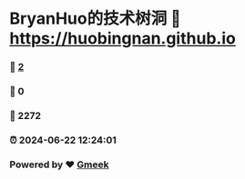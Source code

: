 # BryanHuo的技术树洞 :link: https://huobingnan.github.io 
### :page_facing_up: [2](https://huobingnan.github.io/tag.html) 
### :speech_balloon: 0 
### :hibiscus: 2272 
### :alarm_clock: 2024-06-22 12:24:01 
### Powered by :heart: [Gmeek](https://github.com/Meekdai/Gmeek)
